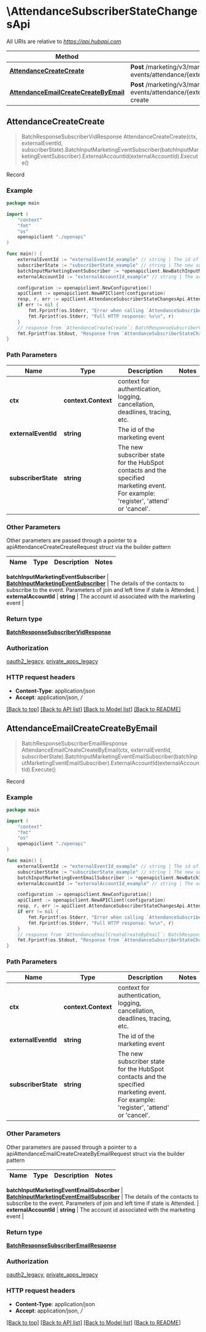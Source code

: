 # \AttendanceSubscriberStateChangesApi

All URIs are relative to *https://api.hubapi.com*

Method | HTTP request | Description
------------- | ------------- | -------------
[**AttendanceCreateCreate**](AttendanceSubscriberStateChangesApi.md#AttendanceCreateCreate) | **Post** /marketing/v3/marketing-events/attendance/{externalEventId}/{subscriberState}/create | Record
[**AttendanceEmailCreateCreateByEmail**](AttendanceSubscriberStateChangesApi.md#AttendanceEmailCreateCreateByEmail) | **Post** /marketing/v3/marketing-events/attendance/{externalEventId}/{subscriberState}/email-create | Record



## AttendanceCreateCreate

> BatchResponseSubscriberVidResponse AttendanceCreateCreate(ctx, externalEventId, subscriberState).BatchInputMarketingEventSubscriber(batchInputMarketingEventSubscriber).ExternalAccountId(externalAccountId).Execute()

Record



### Example

```go
package main

import (
    "context"
    "fmt"
    "os"
    openapiclient "./openapi"
)

func main() {
    externalEventId := "externalEventId_example" // string | The id of the marketing event
    subscriberState := "subscriberState_example" // string | The new subscriber state for the HubSpot contacts and the specified marketing event. For example: 'register', 'attend' or 'cancel'.
    batchInputMarketingEventSubscriber := *openapiclient.NewBatchInputMarketingEventSubscriber([]openapiclient.MarketingEventSubscriber{*openapiclient.NewMarketingEventSubscriber(int64(123))}) // BatchInputMarketingEventSubscriber | The details of the contacts to subscribe to the event. Parameters of join and left time if state is Attended.
    externalAccountId := "externalAccountId_example" // string | The account id associated with the marketing event (optional)

    configuration := openapiclient.NewConfiguration()
    apiClient := openapiclient.NewAPIClient(configuration)
    resp, r, err := apiClient.AttendanceSubscriberStateChangesApi.AttendanceCreateCreate(context.Background(), externalEventId, subscriberState).BatchInputMarketingEventSubscriber(batchInputMarketingEventSubscriber).ExternalAccountId(externalAccountId).Execute()
    if err != nil {
        fmt.Fprintf(os.Stderr, "Error when calling `AttendanceSubscriberStateChangesApi.AttendanceCreateCreate``: %v\n", err)
        fmt.Fprintf(os.Stderr, "Full HTTP response: %v\n", r)
    }
    // response from `AttendanceCreateCreate`: BatchResponseSubscriberVidResponse
    fmt.Fprintf(os.Stdout, "Response from `AttendanceSubscriberStateChangesApi.AttendanceCreateCreate`: %v\n", resp)
}
```

### Path Parameters


Name | Type | Description  | Notes
------------- | ------------- | ------------- | -------------
**ctx** | **context.Context** | context for authentication, logging, cancellation, deadlines, tracing, etc.
**externalEventId** | **string** | The id of the marketing event | 
**subscriberState** | **string** | The new subscriber state for the HubSpot contacts and the specified marketing event. For example: &#39;register&#39;, &#39;attend&#39; or &#39;cancel&#39;. | 

### Other Parameters

Other parameters are passed through a pointer to a apiAttendanceCreateCreateRequest struct via the builder pattern


Name | Type | Description  | Notes
------------- | ------------- | ------------- | -------------


 **batchInputMarketingEventSubscriber** | [**BatchInputMarketingEventSubscriber**](BatchInputMarketingEventSubscriber.md) | The details of the contacts to subscribe to the event. Parameters of join and left time if state is Attended. | 
 **externalAccountId** | **string** | The account id associated with the marketing event | 

### Return type

[**BatchResponseSubscriberVidResponse**](BatchResponseSubscriberVidResponse.md)

### Authorization

[oauth2_legacy](../README.md#oauth2_legacy), [private_apps_legacy](../README.md#private_apps_legacy)

### HTTP request headers

- **Content-Type**: application/json
- **Accept**: application/json, */*

[[Back to top]](#) [[Back to API list]](../README.md#documentation-for-api-endpoints)
[[Back to Model list]](../README.md#documentation-for-models)
[[Back to README]](../README.md)


## AttendanceEmailCreateCreateByEmail

> BatchResponseSubscriberEmailResponse AttendanceEmailCreateCreateByEmail(ctx, externalEventId, subscriberState).BatchInputMarketingEventEmailSubscriber(batchInputMarketingEventEmailSubscriber).ExternalAccountId(externalAccountId).Execute()

Record



### Example

```go
package main

import (
    "context"
    "fmt"
    "os"
    openapiclient "./openapi"
)

func main() {
    externalEventId := "externalEventId_example" // string | The id of the marketing event
    subscriberState := "subscriberState_example" // string | The new subscriber state for the HubSpot contacts and the specified marketing event. For example: 'register', 'attend' or 'cancel'.
    batchInputMarketingEventEmailSubscriber := *openapiclient.NewBatchInputMarketingEventEmailSubscriber([]openapiclient.MarketingEventEmailSubscriber{*openapiclient.NewMarketingEventEmailSubscriber("Email_example", int64(123))}) // BatchInputMarketingEventEmailSubscriber | The details of the contacts to subscribe to the event. Parameters of join and left time if state is Attended.
    externalAccountId := "externalAccountId_example" // string | The account id associated with the marketing event (optional)

    configuration := openapiclient.NewConfiguration()
    apiClient := openapiclient.NewAPIClient(configuration)
    resp, r, err := apiClient.AttendanceSubscriberStateChangesApi.AttendanceEmailCreateCreateByEmail(context.Background(), externalEventId, subscriberState).BatchInputMarketingEventEmailSubscriber(batchInputMarketingEventEmailSubscriber).ExternalAccountId(externalAccountId).Execute()
    if err != nil {
        fmt.Fprintf(os.Stderr, "Error when calling `AttendanceSubscriberStateChangesApi.AttendanceEmailCreateCreateByEmail``: %v\n", err)
        fmt.Fprintf(os.Stderr, "Full HTTP response: %v\n", r)
    }
    // response from `AttendanceEmailCreateCreateByEmail`: BatchResponseSubscriberEmailResponse
    fmt.Fprintf(os.Stdout, "Response from `AttendanceSubscriberStateChangesApi.AttendanceEmailCreateCreateByEmail`: %v\n", resp)
}
```

### Path Parameters


Name | Type | Description  | Notes
------------- | ------------- | ------------- | -------------
**ctx** | **context.Context** | context for authentication, logging, cancellation, deadlines, tracing, etc.
**externalEventId** | **string** | The id of the marketing event | 
**subscriberState** | **string** | The new subscriber state for the HubSpot contacts and the specified marketing event. For example: &#39;register&#39;, &#39;attend&#39; or &#39;cancel&#39;. | 

### Other Parameters

Other parameters are passed through a pointer to a apiAttendanceEmailCreateCreateByEmailRequest struct via the builder pattern


Name | Type | Description  | Notes
------------- | ------------- | ------------- | -------------


 **batchInputMarketingEventEmailSubscriber** | [**BatchInputMarketingEventEmailSubscriber**](BatchInputMarketingEventEmailSubscriber.md) | The details of the contacts to subscribe to the event. Parameters of join and left time if state is Attended. | 
 **externalAccountId** | **string** | The account id associated with the marketing event | 

### Return type

[**BatchResponseSubscriberEmailResponse**](BatchResponseSubscriberEmailResponse.md)

### Authorization

[oauth2_legacy](../README.md#oauth2_legacy), [private_apps_legacy](../README.md#private_apps_legacy)

### HTTP request headers

- **Content-Type**: application/json
- **Accept**: application/json, */*

[[Back to top]](#) [[Back to API list]](../README.md#documentation-for-api-endpoints)
[[Back to Model list]](../README.md#documentation-for-models)
[[Back to README]](../README.md)

